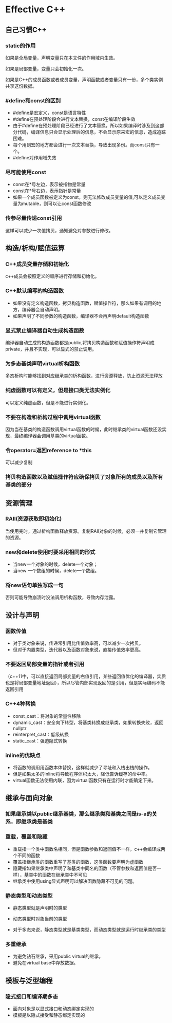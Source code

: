 # Effective C++

## 自己习惯C++

### static的作用

如果是全局变量，声明变量只在本文件的作用域内生效。

如果是局部变量，变量只会初始化一次。

如果是C++的成员函数或者成员变量，声明函数或者变量只有一份，多个类实例共享这份数据。

### \#define和const的区别

- #define是宏定义，const是语言特性
- \#define在预处理阶段会进行文本替换，const在编译阶段生效
- 由于#define在预处理阶段已经进行了文本替换，所以如果编译时涉及到这部分代码，编译信息只会显示处理后的信息，不会显示原来宏的信息，造成追踪困难。
- 每个用到宏的地方都会进行一次文本替换，导致出现多份。而const只有一个。
- \#define对作用域失效

### 尽可能使用const

- const在*号左边，表示被指物是常量
- const在*号右边，表示指针是常量
- 如果一个成员函数被定义为const，则无法修改成员变量的值,可以定义成员变量为mutable，则可以让const函数修改

### 传参尽量传递const引用

这样可以减少一次值拷贝，通知避免对参数进行修改。

## 构造/析构/赋值运算

### C++成员变量存储和初始化

c++成员会按照定义的顺序进行存储和初始化。

### C++默认编写的构造函数

- 如果没有定义构造函数，拷贝构造函数，赋值操作符，那么如果有调用的地方，编译器会自动声明。
- 如果声明了不同参数的构造函数，编译器不会再声明default构造函数

### 显式禁止编译器自动生成构造函数

编译器自动生成的构造函数都是public,将拷贝构造函数和赋值操作符声明成private，并且不实现，可以显式的禁止调用。

### 为多态基类声明virtual析构函数

多态析构时能够找到对应继承类的析构函数，进行资源释放，防止资源无法释放

### 纯虚函数可以有定义，但是接口类无法实例化

可以定义纯虚函数，但是不能进行实例化。

### 不要在构造和析构过程中调用virtual函数

因为当在基类的构造函数调用virtual函数的时候，此时继承类的virtual函数还没实现，最终编译器会调用基类的virtual函数。

### 令operator=返回reference to *this

可以减少复制

### 拷贝构造函数以及赋值操作符应确保拷贝了对象所有的成员以及所有基类的部分

## 资源管理

### RAII(资源获取即初始化)

当使用完时，通过析构函数释放资源。复制RAII对象的时候，必须一并复制它管理的资源。

### new和delete使用时要采用相同的形式

- 当new一个对象的时候，delete一个对象；
- 当new 一个数组的时候，delete一个数组。

### 将new语句单独写成一句

否则可能导致崩溃时没法调用析构函数，导致内存泄露。

## 设计与声明

### 函数传值

- 对于类对象来说，传递常引用比传值效率高，可以减少一次拷贝。
- 但对于内置类型，迭代器以及函数对象来说，直接传值效率更高。

### 不要返回局部变量的指针或者引用

（c++11中，可以直接返回局部变量的右值引用，某些返回值优化的编译器，实质也是将局部变量地址返回），所以尽管内部实现返回的是引用，但是实际编码不能返回引用

### C++4种转换

- const_cast：将对象的常量性移除
- dynamic_cast：安全向下转型，将基类转换成继承类，如果转换失败，返回nullptr
- reinterpret_cast：低级转换
- static_cast：强迫隐式转换

### inline的优缺点

- 将函数的调用用函数本体替换，这样就减少了寻址和入栈出栈的操作。
- 但是如果太多的inline将导致程序体积太大，降低告诉缓存的命中率。
- virtual函数无法使用内联，因为virtual函数只有在运行时才能确定下来。

## 继承与面向对象

### 如果继承类以public继承基类，那么继承类和基类之间是is-a的关系，即继承类是基类

### 重载，覆盖和隐藏

- 重载指一个类中函数名相同，但是函数参数和返回值不一样，c++会编译成两个不同的函数
- 覆盖指继承类的函数重写了基类的函数，这类函数要声明为虚函数
- 隐藏指如果继承类中声明了和基类中同名的函数（不管参数和返回值是否一样），基类中的函数在继承类中不可见
- 继承类中使用using显式声明可以解决函数隐藏不可见的问题。

### 静态类型和动态类型

- 静态类型就是声明时的类型

- 动态类型时对象当前的类型

- 对于多态来说，静态类型就是基类类型，而动态类型就是运行时继承类的类型

### 多重继承

- 为避免钻石继承，采用public virtual的继承。
- 避免在virtual base中存放数据。

## 模板与泛型编程

### 隐式接口和编译期多态

- 面向对象是以显式接口和动态绑定实现的
- 模板是以隐式接受和静态绑定实现的